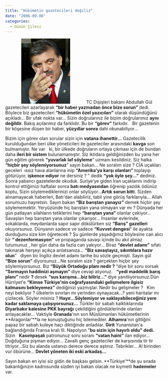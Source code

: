 ```yaml
---
title: "Hükümetin gazetecileri değiliz"
date: "2006-09-06"
categories: 
  - Günün Çilesi
---
```


             ![abdullah_gul.jpg](../uploads/2006/09/abdullah_gul.jpg)             TC Dışişleri bakanı Abdullah Gül gazetecileri azarlayarak **“bir haber yazmadan önce bize sorun”** dedi. Böylece biz gazetecileri **“hükümetin özel yazıcıları”** olarak düşündüğünü açıkladı... Bir ufak nokta var... Sizin doğrularınız ile bizim doğrularımız **aynı değildir.** Bakış açılarımız da farklıdır. Bu bir **“görev”** farkıdır.   Bir gazetenin bir köşesine düşen bir haber, **yüzyıllar sonra** dahi okunabiliyor...

Bizim için görev olan sorular sizin için **vatana ihanettir...** Gazetecilik kurulduğundan beri ülke yöneticileri ile gazeteciler arasındaki **kavga** son bulmamıştır. Ne var   ki, bir ülkede doğruların ortaya çıkması için de bundan daha **ileri bir sistem** bulunamamıştır. Siz iktidara geldiğinizden bu yana her gün eğitim görerek **“yuvarlak laf söyleme**” uzmanı kesildiniz. Siz halka **“hiçbir şey söylemiyorsunuz**” sayın bakan... Ne soralım size ? CİA uçakları geceleri  ıssız hava alanlarına inip **“Amerika'ya karşı olanları”** toplayıp götürüyor, **işkence ediyor** ne dersiniz ? ” dedik **“yok öyle şey...”** dediniz. Sonra yabancı gazetelerde okuduk. Suriye'ye giden İran uçaklarını indirip kontrol ettiğimizi haftalar sonra **batı medyasından** öğrenip yazdık ödünüz koptu, Sizin söylemediklerinizi onlar söylüyor...**Artık sorun bitt**i. Sizden alınamayacak haberleri, Batı'dan alabiliriz, tabii yine görüş farklarıyla... Allah sonumuzu hayretsin. Sayın bakan **“Biz barıştan yanayız”** demek hiçbir şey söylememektir. Yeryüzünde hiç barıştan yana olmayan var mı ? Dünyada her gün patlayan silahların tetiklerini hep **“barıştan yana”** olanlar çekiyor... Savaşları hep barıştan yana olanlar çıkarıyor... İnsanlar evlerinde, sokaklarda, meydanlarda sapır sapır dökülürken siz **“Barış” gazelleri** okuyorsunuz. Dünyanın sadece ve sadece **“Kuvvet dengesi**” ile ayakta durduğunu size kim öğretecek ? Şu günlerde yaşadığımız böylesine can alıcı bir **“ dezenformasyon”** ve propaganda savaşı içinde bu akıl almaz tutumunuz , her gün daha da fazla can yakıyor... Biraz **“devlet adamı”** sıfatı takınarak herşeyi açıkça anlatsanıza... **“Biz savaştayız, sıkıntılara hazır olun**”   diyen bir İngiliz devlet adamı tarihe bu sözle geçmişti. Sayın gül **“Bize sorun”** diyorsunuz...Ne soralım size ? gerçekten hiçbir şey söylemiyorsunuz. Biz **“Büyük Ortadoğu planı nedir ?** “diye bir soru sorsak **“Sormayın haddinizi aşmayın”** diye cevap alıyoruz.   **“yedi maddelik barış planı”** nedir **?** desek **“sus karışma...biz biliriz...”** diye yanıtlıyorsunuz.Dün Hürriyet'e **“Kimse Türkiye'nin coğrafyasındaki gelişmelere ilgisiz kalmasını bekleyemez”** dediğinizi yazmışlar. Nedir bu gelişmeler ?   Kim neyi bekliyor ? ülkelerin sınırları mı yerinden oynayacak...? yeni haritalar mı çizilecek. Söyler misiniz ? **Hayır...Söylemiyor ve saklayabileceğiniz yere kadar saklamaya çalışıyorsunuz...** Türkler bir sabah kalktıklarında **Diyarbakır kalesine PKK bayrağı** çekildiğini gördüklerinde olanları anlayacaklar... Vaktiyle **Granada**'nın son Müslümanları hükümetlerinin **Aragonlar'**la ne konuştuğunu hiç bilemediler. **Alhamra**'nın gittiğini papaz bir sabah kuleye haçı diktiğinde anladılar. **Girit** Yunanistan'a bağlandığında Fransa kralı III. Napolyon "**bu sizin için hayırlı oldu" dedi.** Sizin   **Kasımpaşalı** patronunuz soru soranı **“vatan haini”** ilan ediyor... Doğduğuna pişman ediyor... Zavallı genç gazeteciler de karşısında tir tir titriyor...Siz bu alanda ustanızı derece derece aştınız. Tebrikler... Al birinden vur öbürüne... **Devlet yöneten iki eski arkadaş...**

Sayın bakan en iyisi siz gidin de başkası gelsin. **Türkiye'**de şu sırada bakanlığınızın kadrosunda sizden iyi bakan olacak ne kıymetli **hademeler** var.
